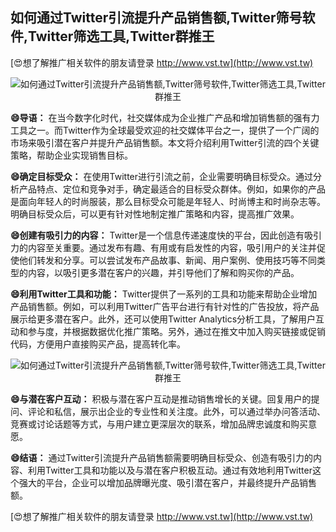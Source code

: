 ## **如何通过Twitter引流提升产品销售额,Twitter筛号软件,Twitter筛选工具,Twitter群推王**

[😍想了解推广相关软件的朋友请登录 http://www.vst.tw](http://www.vst.tw)

 <center><img src="https://vst.tw/MP4/tuiguang/png/1.png" alt="如何通过Twitter引流提升产品销售额,Twitter筛号软件,Twitter筛选工具,Twitter群推王"></center>

**😄导语：**
在当今数字化时代，社交媒体成为企业推广产品和增加销售额的强有力工具之一。而Twitter作为全球最受欢迎的社交媒体平台之一，提供了一个广阔的市场来吸引潜在客户并提升产品销售额。本文将介绍利用Twitter引流的四个关键策略，帮助企业实现销售目标。

**😄确定目标受众：**
在使用Twitter进行引流之前，企业需要明确目标受众。通过分析产品特点、定位和竞争对手，确定最适合的目标受众群体。例如，如果你的产品是面向年轻人的时尚服装，那么目标受众可能是年轻人、时尚博主和时尚杂志等。明确目标受众后，可以更有针对性地制定推广策略和内容，提高推广效果。

**😄创建有吸引力的内容：**
Twitter是一个信息传递速度快的平台，因此创造有吸引力的内容至关重要。通过发布有趣、有用或有启发性的内容，吸引用户的关注并促使他们转发和分享。可以尝试发布产品故事、新闻、用户案例、使用技巧等不同类型的内容，以吸引更多潜在客户的兴趣，并引导他们了解和购买你的产品。

**😄利用Twitter工具和功能：**
Twitter提供了一系列的工具和功能来帮助企业增加产品销售额。例如，可以利用Twitter广告平台进行有针对性的广告投放，将产品展示给更多潜在客户。此外，还可以使用Twitter Analytics分析工具，了解用户互动和参与度，并根据数据优化推广策略。另外，通过在推文中加入购买链接或促销代码，方便用户直接购买产品，提高转化率。

 <center><img src="https://vst.tw/MP4/tuiguang/png/4.png" alt="如何通过Twitter引流提升产品销售额,Twitter筛号软件,Twitter筛选工具,Twitter群推王"></center>

**😄与潜在客户互动：**
积极与潜在客户互动是推动销售增长的关键。回复用户的提问、评论和私信，展示出企业的专业性和关注度。此外，可以通过举办问答活动、竞赛或讨论话题等方式，与用户建立更深层次的联系，增加品牌忠诚度和购买意愿。

**😄结语：**
通过Twitter引流提升产品销售额需要明确目标受众、创造有吸引力的内容、利用Twitter工具和功能以及与潜在客户积极互动。通过有效地利用Twitter这个强大的平台，企业可以增加品牌曝光度、吸引潜在客户，并最终提升产品销售额。

[😍想了解推广相关软件的朋友请登录 http://www.vst.tw](http://www.vst.tw)



